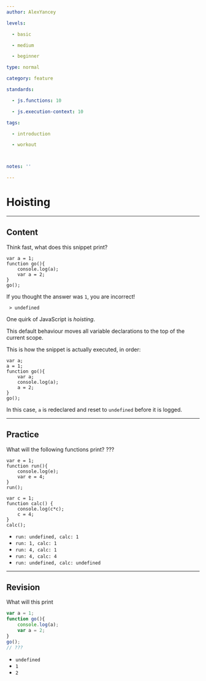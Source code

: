 ```yaml
---
author: AlexYancey

levels:

  - basic

  - medium

  - beginner

type: normal

category: feature

standards:

  - js.functions: 10

  - js.execution-context: 10

tags:

  - introduction

  - workout



notes: ''

---
```


# Hoisting

---
## Content

Think fast, what does this snippet print?

    var a = 1;
    function go(){
        console.log(a);
        var a = 2;
    }
    go();

If you thought the answer was `1`, you are incorrect!

` > undefined`

One quirk of JavaScript is *hoisting*. 

This default behaviour moves all variable declarations to the top of the current scope.

This is how the snippet is actually executed, in order:

    var a;
    a = 1;
    function go(){
        var a;
        console.log(a);
        a = 2;
    }
    go();

In this case, `a` is redeclared and reset to `undefined` before it is logged.

---
## Practice

What will the following functions print? ???

```
var e = 1;
function run(){
    console.log(e);
    var e = 4;
}
run();

var c = 1;
function calc() {
    console.log(c*c);
    c = 4;
}
calc();
```


* `run: undefined, calc: 1` 
* `run: 1, calc: 1` 
* `run: 4, calc: 1` 
* `run: 4, calc: 4` 
* `run: undefined, calc: undefined`

---
## Revision

What will this print
```javascript
var a = 1;
function go(){
    console.log(a);
    var a = 2;
}
go(); 
// ???
```

* `undefined`
* `1`
* `2`

